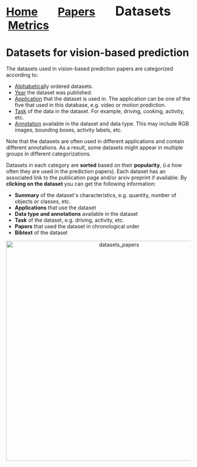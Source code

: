 <a name=top></a>
---
<a href=../README.md#top><l style="font-size:30px">Home</l></a>&nbsp; &nbsp; &nbsp; &nbsp; &nbsp; &nbsp;<a href=../papers/papers.md#top><l style="font-size:30px">Papers</l></a>&nbsp; &nbsp; &nbsp; &nbsp; &nbsp; &nbsp;<l style="font-size:35px">Datasets</l>&nbsp; &nbsp; &nbsp; &nbsp; &nbsp; &nbsp;<a href=../metrics/metrics.md#top><l style="font-size:30px">Metrics</l></a>&nbsp; &nbsp; &nbsp; &nbsp; &nbsp; &nbsp;
---
# Datasets for vision-based prediction
 The datasets used in vision-based prediction papers are categorized according to:
* <a href=alphabetical/alphabetical_datasets.md#top>Alphabetical</a>ly ordered datasets.
* <a href=year/year_datasets.md#top>Year</a> the dataset was published.
* <a href=application/application_datasets.md#top>Application</a> that the dataset is used in. The application can be one of the five that used in this database, e.g. video or motion prediction.
* <a href=task/task_datasets.md#top>Task</a> of the data in the dataset. For example, driving, cooking, activity, etc.
* <a href=annotation_datasets.md#top>Annotation</a> available in the dataset and data type. This may include RGB images, bounding boxes, activity labels, etc.

Note that the datasets are often used in different applications and contain different annotations. As a result, some datasets might appear in multiple groups in different categorizations.
 
 Datasets in each category are **sorted** based on their **popularity**, (i.e how often they are used in the prediction papers).
Each dataset has an associated link to the publication page and/or arxiv preprint if available. By **clicking on the dataset** you can get the following information:

* **Summary** of the dataset's characteristics, e.g. quantity, number of objects or classes, etc.
* **Applications** that use the dataset
* **Data type and annotations** available in the dataset
* **Task** of the dataset, e.g. driving, activity, etc.
* **Papers** that used the dataset in chronological order
* **Bibtext** of the dataset

 

<p align="center"><img src="../images/dataset_paper.png" alt="datasets_papers" width="600"/></p> 